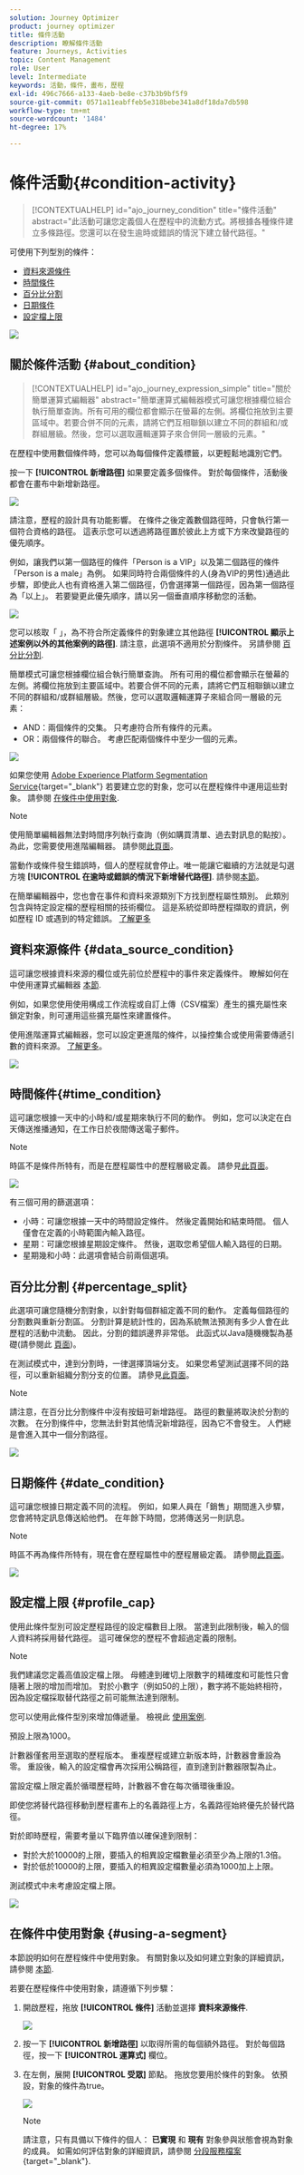 ```yaml
---
solution: Journey Optimizer
product: journey optimizer
title: 條件活動
description: 瞭解條件活動
feature: Journeys, Activities
topic: Content Management
role: User
level: Intermediate
keywords: 活動，條件，畫布，歷程
exl-id: 496c7666-a133-4aeb-be8e-c37b3b9bf5f9
source-git-commit: 0571a11eabffeb5e318bebe341a8df18da7db598
workflow-type: tm+mt
source-wordcount: '1484'
ht-degree: 17%

---
```


# 條件活動{#condition-activity}

>[!CONTEXTUALHELP]
>id="ajo_journey_condition"
>title="條件活動"
>abstract="此活動可讓您定義個人在歷程中的流動方式。將根據各種條件建立多條路徑。您還可以在發生逾時或錯誤的情況下建立替代路徑。"

可使用下列型別的條件：

* [資料來源條件](#data_source_condition)
* [時間條件](#time_condition)
* [百分比分割](#percentage_split)
* [日期條件](#date_condition)
* [設定檔上限](#profile_cap)

![](assets/journey49.png)

## 關於條件活動 {#about_condition}

>[!CONTEXTUALHELP]
>id="ajo_journey_expression_simple"
>title="關於簡單運算式編輯器"
>abstract="簡單運算式編輯器模式可讓您根據欄位組合執行簡單查詢。所有可用的欄位都會顯示在螢幕的左側。將欄位拖放到主要區域中。若要合併不同的元素，請將它們互相聯鎖以建立不同的群組和/或群組層級。然後，您可以選取邏輯運算子來合併同一層級的元素。"

在歷程中使用數個條件時，您可以為每個條件定義標籤，以更輕鬆地識別它們。

按一下 **[!UICONTROL 新增路徑]** 如果要定義多個條件。 對於每個條件，活動後都會在畫布中新增新路徑。

![](assets/journey47.png)

請注意，歷程的設計具有功能影響。 在條件之後定義數個路徑時，只會執行第一個符合資格的路徑。 這表示您可以透過將路徑置於彼此上方或下方來改變路徑的優先順序。

例如，讓我們以第一個路徑的條件「Person is a VIP」以及第二個路徑的條件「Person is a male」為例。 如果同時符合兩個條件的人(身為VIP的男性)通過此步驟，即使此人也有資格進入第二個路徑，仍會選擇第一個路徑，因為第一個路徑為「以上」。 若要變更此優先順序，請以另一個垂直順序移動您的活動。

![](assets/journey48.png)

您可以核取「 」，為不符合所定義條件的對象建立其他路徑 **[!UICONTROL 顯示上述案例以外的其他案例的路徑]**. 請注意，此選項不適用於分割條件。 另請參閱 [百分比分割](#percentage_split).

簡單模式可讓您根據欄位組合執行簡單查詢。 所有可用的欄位都會顯示在螢幕的左側。將欄位拖放到主要區域中。若要合併不同的元素，請將它們互相聯鎖以建立不同的群組和/或群組層級。然後，您可以選取邏輯運算子來組合同一層級的元素：

* AND：兩個條件的交集。 只考慮符合所有條件的元素。
* OR：兩個條件的聯合。 考慮匹配兩個條件中至少一個的元素。

![](assets/journey64.png)

如果您使用 [Adobe Experience Platform Segmentation Service](https://experienceleague.adobe.com/docs/experience-platform/segmentation/home.html?lang=zh-Hant){target="_blank"} 若要建立您的對象，您可以在歷程條件中運用這些對象。 請參閱 [在條件中使用對象](../building-journeys/condition-activity.md#using-a-segment).


>[!NOTE]
>
>使用簡單編輯器無法對時間序列執行查詢（例如購買清單、過去對訊息的點按）。 為此，您需要使用進階編輯器。 請參閱[此頁面](expression/expressionadvanced.md)。

當動作或條件發生錯誤時，個人的歷程就會停止。唯一能讓它繼續的方法就是勾選方塊 **[!UICONTROL 在逾時或錯誤的情況下新增替代路徑]**. 請參閱[本節](../building-journeys/using-the-journey-designer.md#paths)。

在簡單編輯器中，您也會在事件和資料來源類別下方找到歷程屬性類別。 此類別包含與特定設定檔的歷程相關的技術欄位。 這是系統從即時歷程擷取的資訊，例如歷程 ID 或遇到的特定錯誤。 [了解更多](expression/journey-properties.md)

## 資料來源條件 {#data_source_condition}

這可讓您根據資料來源的欄位或先前位於歷程中的事件來定義條件。 瞭解如何在中使用運算式編輯器 [本節](expression/expressionadvanced.md).

例如，如果您使用使用構成工作流程或自訂上傳（CSV檔案）產生的擴充屬性來鎖定對象，則可運用這些擴充屬性來建置條件。

使用進階運算式編輯器，您可以設定更進階的條件，以操控集合或使用需要傳遞引數的資料來源。 [了解更多](../datasource/external-data-sources.md)。

![](assets/journey50.png)

## 時間條件{#time_condition}

這可讓您根據一天中的小時和/或星期來執行不同的動作。 例如，您可以決定在白天傳送推播通知，在工作日於夜間傳送電子郵件。

>[!NOTE]
>
>時區不是條件所特有，而是在歷程屬性中的歷程層級定義。 請參見[此頁面](../building-journeys/timezone-management.md)。

![](assets/journey51.png)

有三個可用的篩選選項：

* 小時：可讓您根據一天中的時間設定條件。 然後定義開始和結束時間。 個人僅會在定義的小時範圍內輸入路徑。
* 星期：可讓您根據星期設定條件。 然後，選取您希望個人輸入路徑的日期。
* 星期幾和小時：此選項會結合前兩個選項。

## 百分比分割 {#percentage_split}

此選項可讓您隨機分割對象，以針對每個群組定義不同的動作。 定義每個路徑的分割數與重新分割區。 分割計算是統計性的，因為系統無法預測有多少人會在此歷程的活動中流動。 因此，分割的錯誤邊界非常低。 此函式以Java隨機機製為基礎(請參閱此 [頁面](https://docs.oracle.com/javase/7/docs/api/java/util/Random.html))。

在測試模式中，達到分割時，一律選擇頂端分支。 如果您希望測試選擇不同的路徑，可以重新組織分割分支的位置。 請參見[此頁面](../building-journeys/testing-the-journey.md)。

>[!NOTE]
>
>請注意，在百分比分割條件中沒有按鈕可新增路徑。 路徑的數量將取決於分割的次數。 在分割條件中，您無法針對其他情況新增路徑，因為它不會發生。 人們總是會進入其中一個分割路徑。

![](assets/journey52.png)

## 日期條件 {#date_condition}

這可讓您根據日期定義不同的流程。 例如，如果人員在「銷售」期間進入步驟，您會將特定訊息傳送給他們。 在年餘下時間，您將傳送另一則訊息。

>[!NOTE]
>
>時區不再為條件所特有，現在會在歷程屬性中的歷程層級定義。 請參閱[此頁面](../building-journeys/timezone-management.md)。

![](assets/journey53.png)

## 設定檔上限 {#profile_cap}

使用此條件型別可設定歷程路徑的設定檔數目上限。 當達到此限制後，輸入的個人資料將採用替代路徑。 這可確保您的歷程不會超過定義的限制。

>[!NOTE]
>
>我們建議您定義高值設定檔上限。 母體達到確切上限數字的精確度和可能性只會隨著上限的增加而增加。 對於小數字（例如50的上限），數字將不能始終相符，因為設定檔採取替代路徑之前可能無法達到限制。

您可以使用此條件型別來增加傳遞量。 檢視此 [使用案例](ramp-up-deliveries-uc.md).

預設上限為1000。

計數器僅套用至選取的歷程版本。 重複歷程或建立新版本時，計數器會重設為零。 重設後，輸入的設定檔會再次採用公稱路徑，直到達到計數器限製為止。

當設定檔上限定義於循環歷程時，計數器不會在每次循環後重設。

即使您將替代路徑移動到歷程畫布上的名義路徑上方，名義路徑始終優先於替代路徑。

對於即時歷程，需要考量以下臨界值以確保達到限制：

* 對於大於10000的上限，要插入的相異設定檔數量必須至少為上限的1.3倍。
* 對於低於10000的上限，要插入的相異設定檔數量必須為1000加上上限。

測試模式中未考慮設定檔上限。

![](assets/profile-cap-condition.png)

## 在條件中使用對象 {#using-a-segment}

本節說明如何在歷程條件中使用對象。 有關對象以及如何建立對象的詳細資訊，請參閱 [本節](../audience/about-audiences.md).

若要在歷程條件中使用對象，請遵循下列步驟：

1. 開啟歷程，拖放 **[!UICONTROL 條件]** 活動並選擇 **資料來源條件**.

   ![](assets/segment3.png)

1. 按一下 **[!UICONTROL 新增路徑]** 以取得所需的每個額外路徑。 對於每個路徑，按一下 **[!UICONTROL 運算式]** 欄位。

1. 在左側，展開 **[!UICONTROL 受眾]** 節點。 拖放您要用於條件的對象。 依預設，對象的條件為true。

   ![](assets/segment4.png)

   >[!NOTE]
   >
   >請注意，只有具備以下條件的個人： **已實現** 和 **現有** 對象參與狀態會視為對象的成員。 如需如何評估對象的詳細資訊，請參閱 [分段服務檔案](https://experienceleague.adobe.com/docs/experience-platform/segmentation/tutorials/evaluate-a-segment.html#interpret-segment-results){target="_blank"}.
